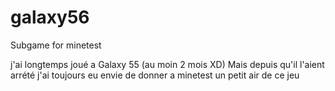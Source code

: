 # galaxy56
Subgame for minetest

j'ai longtemps joué a Galaxy 55 (au moin 2 mois XD)
Mais depuis qu'il l'aient arrété j'ai toujours eu envie de donner a minetest un petit air de ce jeu
